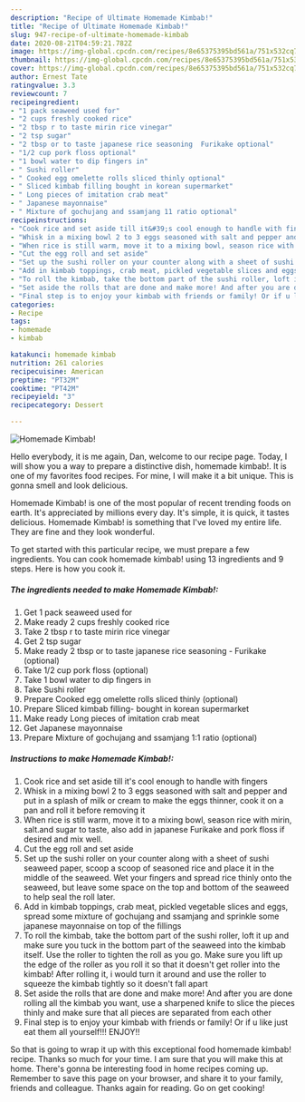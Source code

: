 ```yaml
---
description: "Recipe of Ultimate Homemade Kimbab!"
title: "Recipe of Ultimate Homemade Kimbab!"
slug: 947-recipe-of-ultimate-homemade-kimbab
date: 2020-08-21T04:59:21.782Z
image: https://img-global.cpcdn.com/recipes/8e65375395bd561a/751x532cq70/homemade-kimbab-recipe-main-photo.jpg
thumbnail: https://img-global.cpcdn.com/recipes/8e65375395bd561a/751x532cq70/homemade-kimbab-recipe-main-photo.jpg
cover: https://img-global.cpcdn.com/recipes/8e65375395bd561a/751x532cq70/homemade-kimbab-recipe-main-photo.jpg
author: Ernest Tate
ratingvalue: 3.3
reviewcount: 7
recipeingredient:
- "1 pack seaweed used for"
- "2 cups freshly cooked rice"
- "2 tbsp r to taste mirin rice vinegar"
- "2 tsp sugar"
- "2 tbsp or to taste japanese rice seasoning  Furikake optional"
- "1/2 cup pork floss optional"
- "1 bowl water to dip fingers in"
- " Sushi roller"
- " Cooked egg omelette rolls sliced thinly optional"
- " Sliced kimbab filling bought in korean supermarket"
- " Long pieces of imitation crab meat"
- " Japanese mayonnaise"
- " Mixture of gochujang and ssamjang 11 ratio optional"
recipeinstructions:
- "Cook rice and set aside till it&#39;s cool enough to handle with fingers"
- "Whisk in a mixing bowl 2 to 3 eggs seasoned with salt and pepper and put in a splash of milk or cream to make the eggs thinner, cook it on a pan and roll it before removing it"
- "When rice is still warm, move it to a mixing bowl, season rice with mirin, salt.and sugar to taste, also add in japanese Furikake and pork floss if desired and mix well."
- "Cut the egg roll and set aside"
- "Set up the sushi roller on your counter along with a sheet of sushi seaweed paper, scoop a scoop of seasoned rice and place it in the middle of the seaweed. Wet your fingers and spread rice thinly onto the seaweed, but leave some space on the top and bottom of the seaweed to help seal the roll later."
- "Add in kimbab toppings, crab meat, pickled vegetable slices and eggs, spread some mixture of gochujang and ssamjang and sprinkle some japanese mayonnaise on top of the fillings"
- "To roll the kimbab, take the bottom part of the sushi roller, loft it up and make sure you tuck in the bottom part of the seaweed into the kimbab itself. Use the roller to tighten the roll as you go. Make sure you lift up the edge of the roller as you roll it so that it doesn&#39;t get roller into the kimbab! After rolling it, i would turn it around and use the roller to squeeze the kimbab tightly so it doesn&#39;t fall apart"
- "Set aside the rolls that are done and make more! And after you are done rolling all the kimbab you want, use a sharpened knife to slice the pieces thinly and make sure that all pieces are separated from each other"
- "Final step is to enjoy your kimbab with friends or family! Or if u like just eat them all yourself!!! ENJOY!!"
categories:
- Recipe
tags:
- homemade
- kimbab

katakunci: homemade kimbab 
nutrition: 261 calories
recipecuisine: American
preptime: "PT32M"
cooktime: "PT42M"
recipeyield: "3"
recipecategory: Dessert

---
```



![Homemade Kimbab!](https://img-global.cpcdn.com/recipes/8e65375395bd561a/751x532cq70/homemade-kimbab-recipe-main-photo.jpg)

Hello everybody, it is me again, Dan, welcome to our recipe page. Today, I will show you a way to prepare a distinctive dish, homemade kimbab!. It is one of my favorites food recipes. For mine, I will make it a bit unique. This is gonna smell and look delicious.



Homemade Kimbab! is one of the most popular of recent trending foods on earth. It's appreciated by millions every day. It's simple, it is quick, it tastes delicious. Homemade Kimbab! is something that I've loved my entire life. They are fine and they look wonderful.


To get started with this particular recipe, we must prepare a few ingredients. You can cook homemade kimbab! using 13 ingredients and 9 steps. Here is how you cook it.

<!--inarticleads1-->

##### The ingredients needed to make Homemade Kimbab!:

1. Get 1 pack seaweed used for
1. Make ready 2 cups freshly cooked rice
1. Take 2 tbsp r to taste mirin rice vinegar
1. Get 2 tsp sugar
1. Make ready 2 tbsp or to taste japanese rice seasoning - Furikake (optional)
1. Take 1/2 cup pork floss (optional)
1. Take 1 bowl water to dip fingers in
1. Take  Sushi roller
1. Prepare  Cooked egg omelette rolls sliced thinly (optional)
1. Prepare  Sliced kimbab filling- bought in korean supermarket
1. Make ready  Long pieces of imitation crab meat
1. Get  Japanese mayonnaise
1. Prepare  Mixture of gochujang and ssamjang 1:1 ratio (optional)




<!--inarticleads2-->

##### Instructions to make Homemade Kimbab!:

1. Cook rice and set aside till it&#39;s cool enough to handle with fingers
1. Whisk in a mixing bowl 2 to 3 eggs seasoned with salt and pepper and put in a splash of milk or cream to make the eggs thinner, cook it on a pan and roll it before removing it
1. When rice is still warm, move it to a mixing bowl, season rice with mirin, salt.and sugar to taste, also add in japanese Furikake and pork floss if desired and mix well.
1. Cut the egg roll and set aside
1. Set up the sushi roller on your counter along with a sheet of sushi seaweed paper, scoop a scoop of seasoned rice and place it in the middle of the seaweed. Wet your fingers and spread rice thinly onto the seaweed, but leave some space on the top and bottom of the seaweed to help seal the roll later.
1. Add in kimbab toppings, crab meat, pickled vegetable slices and eggs, spread some mixture of gochujang and ssamjang and sprinkle some japanese mayonnaise on top of the fillings
1. To roll the kimbab, take the bottom part of the sushi roller, loft it up and make sure you tuck in the bottom part of the seaweed into the kimbab itself. Use the roller to tighten the roll as you go. Make sure you lift up the edge of the roller as you roll it so that it doesn&#39;t get roller into the kimbab! After rolling it, i would turn it around and use the roller to squeeze the kimbab tightly so it doesn&#39;t fall apart
1. Set aside the rolls that are done and make more! And after you are done rolling all the kimbab you want, use a sharpened knife to slice the pieces thinly and make sure that all pieces are separated from each other
1. Final step is to enjoy your kimbab with friends or family! Or if u like just eat them all yourself!!! ENJOY!!




So that is going to wrap it up with this exceptional food homemade kimbab! recipe. Thanks so much for your time. I am sure that you will make this at home. There's gonna be interesting food in home recipes coming up. Remember to save this page on your browser, and share it to your family, friends and colleague. Thanks again for reading. Go on get cooking!
